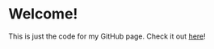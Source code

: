 # Welcome!

This is just the code for my GitHub page. Check it out [here](https://afontillas817.github.io/)!
